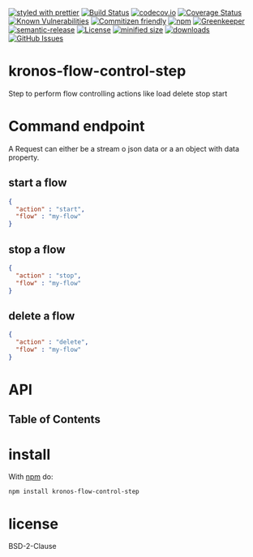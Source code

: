 [![styled with prettier](https://img.shields.io/badge/styled_with-prettier-ff69b4.svg)](https://github.com/prettier/prettier)
[![Build Status](https://secure.travis-ci.org/Kronos-Integration/kronos-flow-control-step.png)](http://travis-ci.org/Kronos-Integration/kronos-flow-control-step)
[![codecov.io](http://codecov.io/github/Kronos-Integration/kronos-flow-control-step/coverage.svg?branch=master)](http://codecov.io/github/Kronos-Integration/kronos-flow-control-step?branch=master)
[![Coverage Status](https://coveralls.io/repos/Kronos-Integration/kronos-flow-control-step/badge.svg)](https://coveralls.io/r/Kronos-Integration/kronos-flow-control-step)
[![Known Vulnerabilities](https://snyk.io/test/github/Kronos-Integration/kronos-flow-control-step/badge.svg)](https://snyk.io/test/github/Kronos-Integration/kronos-flow-control-step)
[![Commitizen friendly](https://img.shields.io/badge/commitizen-friendly-brightgreen.svg)](http://commitizen.github.io/cz-cli/)
[![npm](https://img.shields.io/npm/v/kronos-flow-control-step.svg)](https://www.npmjs.com/package/kronos-flow-control-step)
[![Greenkeeper](https://badges.greenkeeper.io/Kronos-Integration/kronos-flow-control-step.svg)](https://greenkeeper.io/)
[![semantic-release](https://img.shields.io/badge/%20%20%F0%9F%93%A6%F0%9F%9A%80-semantic--release-e10079.svg)](https://github.com/Kronos-Integration/kronos-flow-control-step)
[![License](https://img.shields.io/badge/License-BSD%203--Clause-blue.svg)](https://opensource.org/licenses/BSD-3-Clause)
[![minified size](https://badgen.net/bundlephobia/min/kronos-flow-control-step)](https://bundlephobia.com/result?p=kronos-flow-control-step)
[![downloads](http://img.shields.io/npm/dm/kronos-flow-control-step.svg?style=flat-square)](https://npmjs.org/package/kronos-flow-control-step)
[![GitHub Issues](https://img.shields.io/github/issues/Kronos-Integration/kronos-flow-control-step.svg?style=flat-square)](https://github.com/Kronos-Integration/kronos-flow-control-step/issues)

# kronos-flow-control-step

Step to perform flow controlling actions like load delete stop start

# Command endpoint

A Request can either be a stream o json data or a an object with data property.

## start a flow

```json
{
  "action" : "start",
  "flow" : "my-flow"
}
```

## stop a flow

```json
{
  "action" : "stop",
  "flow" : "my-flow"
}
```

## delete a flow

```json
{
  "action" : "delete",
  "flow" : "my-flow"
}
```

# API

<!-- Generated by documentation.js. Update this documentation by updating the source code. -->

## Table of Contents

# install

With [npm](http://npmjs.org) do:

```shell
npm install kronos-flow-control-step
```

# license

BSD-2-Clause
